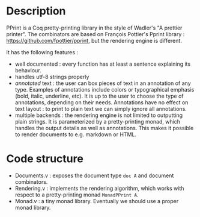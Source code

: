 # Description

PPrint is a Coq pretty-printing library in the style of Wadler's "A prettier printer". The combinators are based on François Pottier's Pprint library : https://github.com/fpottier/pprint, but the rendering engine is different.

It has the following features :
- well documented : every function has at least a sentence explaining its behaviour.
- handles utf-8 strings properly
- _annotated_ text : the user can box pieces of text in an annotation of any type. Examples of annotations include colors or typographical emphasis (bold, italic, underline, etc). It is up to the user to choose the type of annotations, depending on their needs. Annotations have no effect on text layout : to print to plain text we can simply ignore all annotations.
- multiple backends : the rendering engine is not limited to outputting plain strings. It is parameterized by a pretty-printing monad, which handles the output details as well as annotations. This makes it possible to render documents to e.g. markdown or HTML.

# Code structure

- Documents.v : exposes the document type `doc A` and document combinators.
- Rendering.v : implements the rendering algorithm, which works with respect to a pretty-printing monad `MonadPPrint A`.
- Monad.v : a tiny monad library. Eventually we should use a proper monad library.